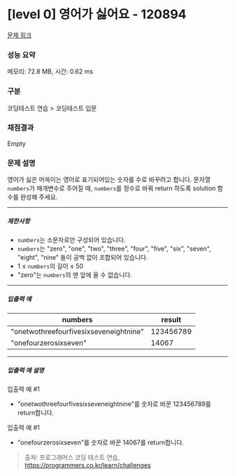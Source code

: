 # [level 0] 영어가 싫어요 - 120894 

[문제 링크](https://school.programmers.co.kr/learn/courses/30/lessons/120894) 

### 성능 요약

메모리: 72.8 MB, 시간: 0.62 ms

### 구분

코딩테스트 연습 > 코딩테스트 입문

### 채점결과

Empty

### 문제 설명

<p>영어가 싫은 머쓱이는 영어로 표기되어있는 숫자를 수로 바꾸려고 합니다. 문자열 <code>numbers</code>가 매개변수로 주어질 때, <code>numbers</code>를 정수로 바꿔 return 하도록 solution 함수를 완성해 주세요.</p>

<hr>

<h5>제한사항</h5>

<ul>
<li><code>numbers</code>는 소문자로만 구성되어 있습니다.</li>
<li><code>numbers</code>는 "zero", "one", "two", "three", "four", "five", "six", "seven", "eight", "nine" 들이 공백 없이 조합되어 있습니다.</li>
<li>1 ≤ <code>numbers</code>의 길이 ≤ 50</li>
<li>"zero"는 <code>numbers</code>의 맨 앞에 올 수 없습니다.</li>
</ul>

<hr>

<h5>입출력 예</h5>
<table class="table">
        <thead><tr>
<th>numbers</th>
<th>result</th>
</tr>
</thead>
        <tbody><tr>
<td>"onetwothreefourfivesixseveneightnine"</td>
<td>123456789</td>
</tr>
<tr>
<td>"onefourzerosixseven"</td>
<td>14067</td>
</tr>
</tbody>
      </table>
<hr>

<h5>입출력 예 설명</h5>

<p>입출력 예 #1</p>

<ul>
<li>"onetwothreefourfivesixseveneightnine"를 숫자로 바꾼 123456789를 return합니다.</li>
</ul>

<p>입출력 예 #1</p>

<ul>
<li>"onefourzerosixseven"를 숫자로 바꾼 14067를 return합니다.</li>
</ul>


> 출처: 프로그래머스 코딩 테스트 연습, https://programmers.co.kr/learn/challenges
